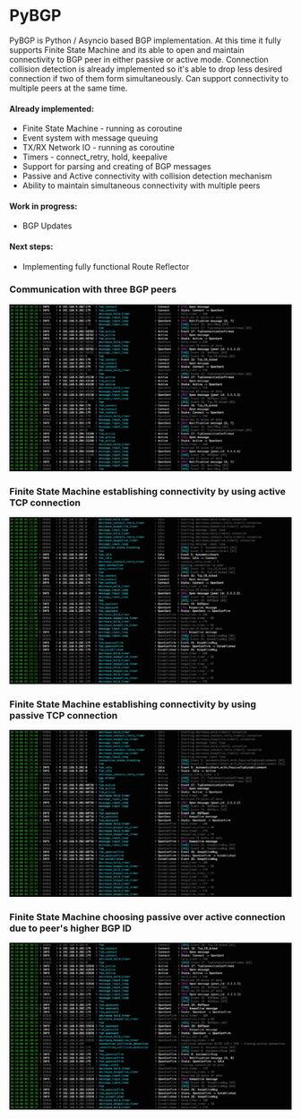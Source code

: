 # PyBGP

PyBGP is Python / Asyncio based BGP implementation. At this time it fully supports Finite State Machine and its able to open and maintain connectivity to BGP peer in either passive or active mode. Connection collision detection is already implemented so it's able to drop less desired connection if two of them form simultaneously. Can support connectivity to multiple peers at the same time.


#### Already implemented:

 - Finite State Machine - running as coroutine
 - Event system with message queuing
 - TX/RX Network IO - running as coroutine
 - Timers - connect_retry, hold, keepalive
 - Support for parsing and creating of BGP messages
 - Passive and Active connectivity with collision detection mechanism
 - Ability to maintain simultaneous connectivity with multiple peers

#### Work in progress:

 - BGP Updates

#### Next steps:

 - Implementing fully functional Route Reflector


### Communication with three BGP peers
![Sample PyBGP log output](https://github.com/ccie18643/PyBGP/blob/master/pictures/log_01.png)



### Finite State Machine establishing connectivity by using active TCP connection
![Sample PyBGP log output](https://github.com/ccie18643/PyBGP/blob/master/pictures/log_02.png)



### Finite State Machine establishing connectivity by using passive TCP connection
![Sample PyBGP log output](https://github.com/ccie18643/PyBGP/blob/master/pictures/log_03.png)



### Finite State Machine choosing passive over active connection due to peer's higher BGP ID
![Sample PyBGP log output](https://github.com/ccie18643/PyBGP/blob/master/pictures/log_04.png)

